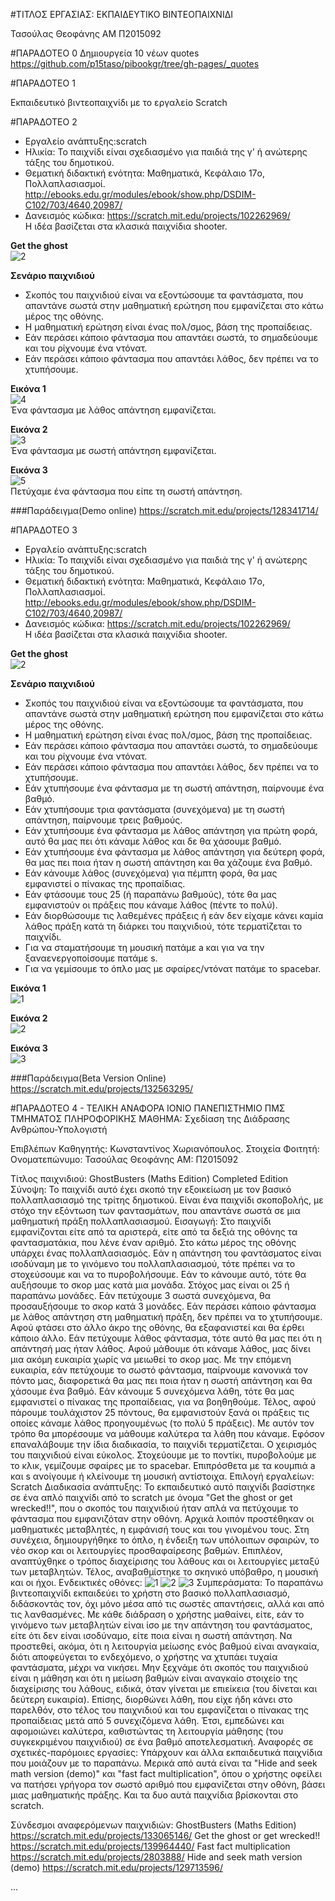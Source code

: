 ﻿#ΤΙΤΛΟΣ ΕΡΓΑΣΙΑΣ: ΕΚΠΑΙΔΕΥΤΙΚΟ ΒΙΝΤΕΟΠΑΙΧΝΙΔΙ

Τασούλας Θεοφάνης 
ΑΜ Π2015092

#ΠΑΡΑΔΟΤΕΟ 0
Δημιουργεία 10 νέων quotes
https://github.com/p15taso/pibookgr/tree/gh-pages/_quotes

#ΠΑΡΑΔΟΤΕΟ 1

Εκπαιδευτικό βιντεοπαιχνίδι με το εργαλείο Scratch

#ΠΑΡΑΔΟΤΕΟ 2

* Εργαλείο ανάπτυξης:scratch  
* Ηλικία: Το παιχνίδι είναι σχεδιασμένο για παιδιά της γ' ή ανώτερης τάξης του δημοτικού.  
* Θεματική διδακτική ενότητα: Μαθηματικά, Κεφάλαιο 17o, Πολλαπλασιασμοί.  
http://ebooks.edu.gr/modules/ebook/show.php/DSDIM-C102/703/4640,20987/  
* Δανεισμός κώδικα: https://scratch.mit.edu/projects/102262969/  
Η ιδέα βασίζεται στα κλασικά παιχνίδια shooter.  
    
**Get the ghost**  
![2](http://2.1m.yt/EiIc2hU.jpg)   

**Σενάριο παιχνιδιού**  
* Σκοπός του παιχνιδιού είναι να εξοντώσουμε τα φαντάσματα, που απαντάνε σωστά στην μαθηματική ερώτηση που εμφανίζεται στο κάτω μέρος της οθόνης.  
* Η μαθηματική ερώτηση είναι ένας πολ/σμος, βάση της προπαίδειας.
* Εάν περάσει κάποιο φάντασμα που απαντάει σωστά, το σημαδεύουμε και του ρίχνουμε ένα ντόνατ.
* Εάν περάσει κάποιο φάντασμα που απαντάει λάθος, δεν πρέπει να το χτυπήσουμε.  

**Εικόνα 1**  
![4](http://2.1m.yt/UcC0J-c.png)  
Ένα φάντασμα με λάθος απάντηση εμφανίζεται.  

**Εικόνα 2**  
![3](http://3.1m.yt/CcvNjKm.png)  
Ένα φάντασμα με σωστή απάντηση εμφανίζεται.  

**Εικόνα 3**  
![5](http://3.1m.yt/7mVsrU0.png)  
Πετύχαμε ένα φάντασμα που είπε τη σωστή απάντηση.  
 

###Παράδειγμα(Demo online)
https://scratch.mit.edu/projects/128341714/


#ΠΑΡΑΔΟΤΕΟ 3

* Εργαλείο ανάπτυξης:scratch  
* Ηλικία: Το παιχνίδι είναι σχεδιασμένο για παιδιά της γ' ή ανώτερης τάξης του δημοτικού.  
* Θεματική διδακτική ενότητα: Μαθηματικά, Κεφάλαιο 17o, Πολλαπλασιασμοί.  
http://ebooks.edu.gr/modules/ebook/show.php/DSDIM-C102/703/4640,20987/  
* Δανεισμός κώδικα: https://scratch.mit.edu/projects/102262969/  
Η ιδέα βασίζεται στα κλασικά παιχνίδια shooter.  
    
**Get the ghost**  
![2](http://2.1m.yt/EiIc2hU.jpg)   

**Σενάριο παιχνιδιού**  
* Σκοπός του παιχνιδιού είναι να εξοντώσουμε τα φαντάσματα, που απαντάνε σωστά στην μαθηματική ερώτηση που εμφανίζεται στο κάτω μέρος της οθόνης.  
* Η μαθηματική ερώτηση είναι ένας πολ/σμος, βάση της προπαίδειας.
* Εάν περάσει κάποιο φάντασμα που απαντάει σωστά, το σημαδεύουμε και του ρίχνουμε ένα ντόνατ.
* Εάν περάσει κάποιο φάντασμα που απαντάει λάθος, δεν πρέπει να το χτυπήσουμε.  
* Εάν χτυπήσουμε ένα φάντασμα με τη σωστή απάντηση, παίρνουμε ένα βαθμό.
* Εάν χτυπήσουμε τρια φαντάσματα (συνεχόμενα) με τη σωστή απάντηση, παίρνουμε τρεις βαθμούς.
* Εάν χτυπήσουμε ένα φάντασμα με λάθος απάντηση για πρώτη φορά, αυτό θα μας πει ότι κάναμε λάθος και δε θα χάσουμε βαθμό.
* Εάν χτυπήσουμε ένα φάντασμα με λάθος απάντηση για δεύτερη φορά, θα μας πει ποια ήταν η σωστή απάντηση και θα χάζουμε ένα βαθμό.
* Εάν κάνουμε λάθος (συνεχόμενα) για πέμπτη φορά, θα μας εμφανιστεί ο πίνακας της προπαίδιας.
* Εάν φτάσουμε τους 25 (ή παραπάνω βαθμούς), τότε θα μας εμφανιστούν οι πράξεις που κάναμε λάθος (πέντε το πολύ).
* Εάν διορθώσουμε τις λαθεμένες πράξεις ή εάν δεν είχαμε κάνει καμία λάθος πράξη κατά τη διάρκει του παιχνιδιού, τότε τερματίζεται το παιχνίδι.
* Για να σταματήσουμε τη μουσική πατάμε a και για να την ξαναενεργοποίσουμε πατάμε s.
* Για να γεμίσουμε το όπλο μας με σφαίρες/ντόνατ πατάμε το spacebar.

**Εικόνα 1**  
![1](https://i.imgsafe.org/c6a63679b4.png)

**Εικόνα 2**  
![2](https://i.imgsafe.org/c6a67574dd.png)

**Εικόνα 3**  
![3](https://i.imgsafe.org/c6a6736102.png)


###Παράδειγμα(Beta Version Online)
https://scratch.mit.edu/projects/132563295/




#ΠΑΡΑΔΟΤΕΟ 4 - ΤΕΛΙΚΗ ΑΝΑΦΟΡΑ
ΙΟΝΙΟ ΠΑΝΕΠΙΣΤΗΜΙΟ
ΠΜΣ ΤΜΗΜΑΤΟΣ ΠΛΗΡΟΦΟΡΙΚΗΣ
ΜΑΘΗΜΑ: Σχεδίαση της Διάδρασης Ανθρώπου-Υπολογιστή


Επιβλέπων Καθηγητής: Κωνσταντίνος Χωριανόπουλος.
Στοιχεία Φοιτητή:
Ονοματεπώνυμο: Τασούλας Θεοφάνης
ΑΜ: Π2015092

Τίτλος παιχνιδιού: GhostBusters (Maths Edition) Completed Edition
Σύνοψη: Το παιχνίδι αυτό έχει σκοπό την εξοικείωση με τον βασικό πολλαπλασιασμό της τρίτης δημοτικού. Είναι ένα παιχνίδι σκοποβολής, με στόχο την εξόντωση των φαντασμάτων, που απαντάνε σωστά σε μια μαθηματική πράξη πολλαπλασιασμού.
Εισαγωγή: Στο παιχνίδι εμφανίζονται είτε από τα αριστερά, είτε από τα δεξιά της οθόνης τα φαντασματάκια, που λένε έναν αριθμό. Στο κάτω μέρος της οθόνης υπάρχει ένας πολλαπλασιασμός. Εάν η απάντηση του φαντάσματος είναι ισοδύναμη με το γινόμενο του πολλαπλασιασμού, τότε πρέπει να το στοχεύσουμε και να το πυροβολήσουμε. Εάν το κάνουμε αυτό, τότε θα αυξήσουμε το σκορ μας κατά μια μονάδα. Στόχος μας είναι οι 25 ή παραπάνω μονάδες. Εάν πετύχουμε 3 σωστά συνεχόμενα, θα προσαυξήσουμε το σκορ κατά 3 μονάδες. Εάν περάσει κάποιο φάντασμα με λάθος απάντηση στη μαθηματική πράξη, δεν πρέπει να το χτυπήσουμε. Αφού φτάσει στο άλλο άκρο της οθόνης, θα εξαφανιστεί και θα έρθει κάποιο άλλο. Εάν πετύχουμε λάθος φάντασμα, τότε αυτό θα μας πει ότι η απάντησή μας ήταν λάθος. Αφού μάθουμε ότι κάναμε λάθος, μας δίνει μια ακόμη ευκαιρία χωρίς να μειωθεί το σκορ μας. Με την επόμενη ευκαιρία, εάν πετύχουμε το σωστό φάντασμα, παίρνουμε κανονικά τον πόντο μας, διαφορετικά θα μας πει ποια ήταν η σωστή απάντηση και θα χάσουμε ένα βαθμό. Εάν κάνουμε 5 συνεχόμενα λάθη, τότε θα μας εμφανιστεί ο πίνακας της προπαίδειας, για να βοηθηθούμε. Τέλος, αφού πάρουμε τουλάχιστον 25 πόντους, θα εμφανιστούν ξανά οι πράξεις τις οποίες κάναμε λάθος προηγουμένως (το πολύ 5 πράξεις). Με αυτόν τον τρόπο θα μπορέσουμε να μάθουμε καλύτερα τα λάθη που κάναμε. Εφόσον επαναλάβουμε την ίδια διαδικασία, το παιχνίδι τερματίζεται. Ο χειρισμός του παιχνιδιού είναι εύκολος. Στοχεύουμε με το ποντίκι, πυροβολούμε με το κλικ, γεμίζουμε σφαίρες με το spacebar. Επιπρόσθετα με τα κουμπιά a και s ανοίγουμε ή κλείνουμε τη μουσική  αντίστοιχα.
Επιλογή εργαλείων: Scratch
Διαδικασία ανάπτυξης: Το εκπαιδευτικό αυτό παιχνίδι βασίστηκε σε ένα απλό παιχνίδι από το scratch με όνομα "Get the ghost or get wrecked!!", που ο σκοπός του παιχνιδιού ήταν απλά να πετύχουμε το φάντασμα που εμφανιζόταν στην οθόνη. Αρχικά λοιπόν προστέθηκαν οι μαθηματικές μεταβλητές, η εμφάνισή τους και του γινομένου τους. Στη συνέχεια, δημιουργήθηκε το όπλο, η ένδειξη των υπόλοιπων σφαιρών, το νέο σκορ και οι λειτουργίες προσθαφαίρεσης βαθμών. Επιπλέον, αναπτύχθηκε ο τρόπος διαχείρισης του λάθους και οι λειτουργίες μεταξύ των μεταβλητών. Τέλος, αναβαθμίστηκε το σκηνικό υπόβαθρο, η μουσική και οι ήχοι.
Ενδεικτικές οθόνες: 
![1](https://camo.githubusercontent.com/fffc5886ad188c4fe666808bcc2569e1fd6b6789/68747470733a2f2f692e696d67736166652e6f72672f633661363336373962342e706e67)
![2](https://camo.githubusercontent.com/73c6c431f70cddfdf2814cec5339161c8dda2e90/68747470733a2f2f692e696d67736166652e6f72672f633661363735373464642e706e67)
![3](https://camo.githubusercontent.com/1a3cfbdea1f43be36ec8b16649c061e721e5c69d/68747470733a2f2f692e696d67736166652e6f72672f633661363733363130322e706e67)
Συμπεράσματα: Το παραπάνω βιντεοπαιχνίδι εκπαιδεύει το χρήστη στο βασικό πολλαπλασιασμό, διδάσκοντάς τον, όχι μόνο μέσα από τις σωστές απαντήσεις, αλλά και από τις λανθασμένες. Με κάθε διάδραση ο χρήστης μαθαίνει, είτε, εάν το γινόμενο των μεταβλητών είναι ίσο με την απάντηση του φαντάσματος, είτε ότι δεν είναι ισοδύναμο, είτε ποια είναι η σωστή απάντηση. Να προστεθεί, ακόμα, ότι η λειτουργία μείωσης ενός βαθμού είναι αναγκαία, διότι αποφεύγεται το ενδεχόμενο, ο χρήστης να χτυπάει τυχαία φαντάσματα, μέχρι να νικήσει. Μην ξεχνάμε ότι σκοπός του παιχνιδιού είναι η μάθηση και ότι η μείωση βαθμών είναι αναγκαίο στοιχείο της διαχείρισης του λάθους, ειδικά, όταν γίνεται με επιείκεια (του δίνεται και δεύτερη ευκαιρία). Επίσης, διορθώνει λάθη, που είχε ήδη κάνει στο παρελθόν, στο τέλος του παιχνιδιού και του εμφανίζεται ο πίνακας της προπαίδειας μετά από 5 συνεχιζόμενα λάθη. Έτσι, εμπεδώνει και αφομοιώνει καλύτερα, καθιστώντας τη λειτουργία μάθησης (του συγκεκριμένου παιχνιδιού) σε ένα βαθμό αποτελεσματική. 
Αναφορές σε σχετικές-παρόμοιες εργασίες:  Υπάρχουν και άλλα εκπαιδευτικά παιχνίδια που μοιάζουν με το παραπάνω. Μερικά από αυτά είναι τα "Hide and seek math version (demo)" και  "fast fact multiplication", όπου ο χρήστης οφείλει να πατήσει γρήγορα τον σωστό αριθμό  που εμφανίζεται στην οθόνη, βάσει μιας μαθηματικής πράξης. Και τα δυο αυτά παιχνίδια βρίσκονται στο scratch.

Σύνδεσμοι αναφερόμενων παιχνιδιών:
GhostBusters (Maths Edition) 
https://scratch.mit.edu/projects/133065146/
Get the ghost or get wrecked!! 
https://scratch.mit.edu/projects/139964440/
Fast fact multiplication 
https://scratch.mit.edu/projects/2803888/
Hide and seek math version (demo) 
https://scratch.mit.edu/projects/129713596/

...
